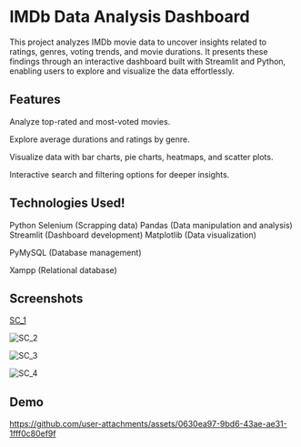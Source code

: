 
# IMDb Data Analysis Dashboard

This project analyzes IMDb movie data to uncover insights related to ratings, genres, voting trends, and movie durations. It presents these findings through an interactive dashboard built with Streamlit and Python, enabling users to explore and visualize the data effortlessly.

## Features

Analyze top-rated and most-voted movies.

Explore average durations and ratings by genre.

Visualize data with bar charts, pie charts, heatmaps, and scatter plots.

Interactive search and filtering options for deeper insights.


## Technologies Used!


Python
    Selenium (Scrapping data)
    Pandas (Data manipulation and analysis)
    Streamlit (Dashboard development)
    Matplotlib (Data visualization)


PyMySQL (Database management)

Xampp (Relational database)


## Screenshots

[SC_1](https://github.com/user-attachments/assets/1fbb7a56-14b2-491a-b751-9f4af892a3d6)

![SC_2](https://github.com/user-attachments/assets/c9c8e804-e466-4ebb-a40a-302d281bacb9)

![SC_3](https://github.com/user-attachments/assets/c6a3b9b3-2586-4881-931f-64c4310adb55)

![SC_4](https://github.com/user-attachments/assets/54b9e70c-8154-48d4-9618-a834308fce86)


## Demo

https://github.com/user-attachments/assets/0630ea97-9bd6-43ae-ae31-1fff0c80ef9f

